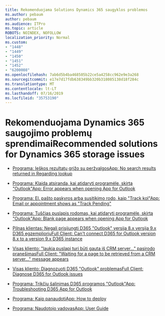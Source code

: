 ```yaml
---
title: Rekomenduojama Solutions Dynamics 365 saugyklos problemos
ms.author: pebaum
author: pebaum
ms.audience: ITPro
ms.topic: article
ROBOTS: NOINDEX, NOFOLLOW
localization_priority: Normal
ms.custom:
- "1448"
- "1449"
- "1450"
- "1451"
- "1452"
- "6200008"
ms.openlocfilehash: 7ab6d5b4ba468505b22ce5a4258cc962e9e3a268
ms.sourcegitcommit: e17e7d17fdb638349bb320b318085138d18f284c
ms.translationtype: MT
ms.contentlocale: lt-LT
ms.lasthandoff: 07/16/2019
ms.locfileid: "35753190"
---
```

# <a name="recommended-solutions-for-dynamics-365-storage-issues"></a><span data-ttu-id="a215a-102">Rekomenduojama Dynamics 365 saugojimo problemų sprendimai</span><span class="sxs-lookup"><span data-stu-id="a215a-102">Recommended solutions for Dynamics 365 storage issues</span></span>

* [<span data-ttu-id="a215a-103">Programa: Ieškos rezultatų grįžo su peržvalgos</span><span class="sxs-lookup"><span data-stu-id="a215a-103">App: No search results returned in Regarding lookup</span></span>](https://support.microsoft.com/help/4489111)

* [<span data-ttu-id="a215a-104">Programa: Klaida atsiranda, kai atidaryti programėlę, skirtą "Outlook"</span><span class="sxs-lookup"><span data-stu-id="a215a-104">App: Error appears when opening App for Outlook</span></span>](https://go.microsoft.com/fwlink/p/?linkid=2007021)

* [<span data-ttu-id="a215a-105">Programa: El. pašto paskyros arba susitikimo rodo, kaip "Track kol"</span><span class="sxs-lookup"><span data-stu-id="a215a-105">App: Email or appointment shows as "Track Pending"</span></span>](https://go.microsoft.com/fwlink/p/?linkid=2007022)

* [<span data-ttu-id="a215a-106">Programa: Tuščias puslapis rodomas, kai atidaryti programėlę, skirtą "Outlook"</span><span class="sxs-lookup"><span data-stu-id="a215a-106">App: Blank page appears when opening App for Outlook</span></span>](https://go.microsoft.com/fwlink/p/?linkid=2007128)

* [<span data-ttu-id="a215a-107">Pilnas klientas: Negali prisijungti D365 "Outlook" versija 8.x versija 9.x D365 egzempliorių</span><span class="sxs-lookup"><span data-stu-id="a215a-107">Full Client: Can't connect D365 for Outlook version 8.x to a version 9.x D365 instance</span></span>](https://go.microsoft.com/fwlink/p/?linkid=2007023)

* [<span data-ttu-id="a215a-108">Visas kliento: "laukia puslapį turi būti gauta iš CRM server..." pasirodo pranešimas</span><span class="sxs-lookup"><span data-stu-id="a215a-108">Full Client: "Waiting for a page to be retrieved from a CRM server..." message appears</span></span>](https://go.microsoft.com/fwlink/p/?linkid=2007129)

* [<span data-ttu-id="a215a-109">Visas kliento: Diagnozuoti D365 "Outlook" problemas</span><span class="sxs-lookup"><span data-stu-id="a215a-109">Full Client: Diagnose D365 for Outlook issues</span></span>](https://go.microsoft.com/fwlink/p/?linkid=2007024)

* [<span data-ttu-id="a215a-110">Programa: Trikčių šalinimas D365 programos "Outlook"</span><span class="sxs-lookup"><span data-stu-id="a215a-110">App: Troubleshooting D365 App for Outlook</span></span>](https://go.microsoft.com/fwlink/p/?linkid=2007025)

* [<span data-ttu-id="a215a-111">Programa: Kaip panaudoti</span><span class="sxs-lookup"><span data-stu-id="a215a-111">App: How to deploy</span></span>](https://go.microsoft.com/fwlink/p/?linkid=857071)

* [<span data-ttu-id="a215a-112">Programa: Naudotojo vadovas</span><span class="sxs-lookup"><span data-stu-id="a215a-112">App: User Guide</span></span>](https://go.microsoft.com/fwlink/p/?linkid=857091)
